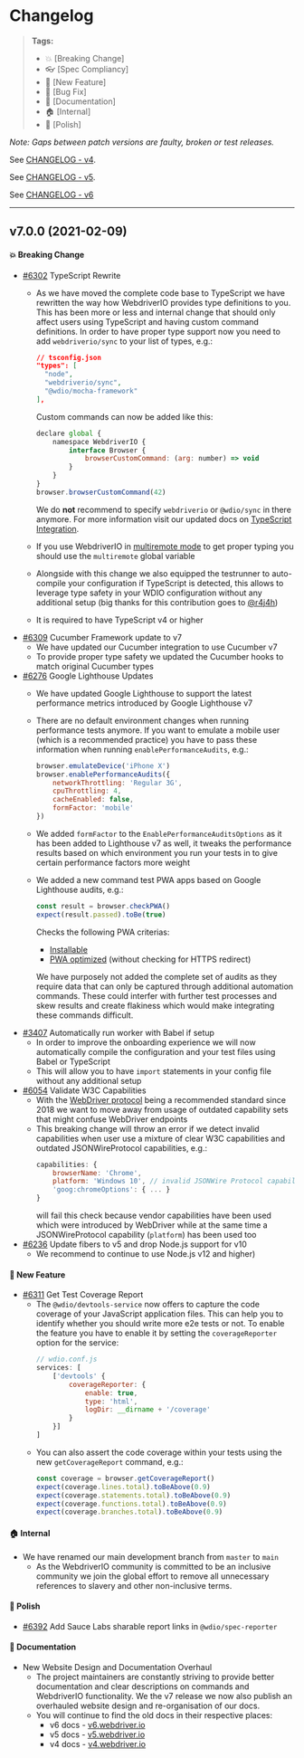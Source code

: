 # Changelog

> **Tags:**
> - :boom:       [Breaking Change]
> - :eyeglasses: [Spec Compliancy]
> - :rocket:     [New Feature]
> - :bug:        [Bug Fix]
> - :memo:       [Documentation]
> - :house:      [Internal]
> - :nail_care:  [Polish]

_Note: Gaps between patch versions are faulty, broken or test releases._

See [CHANGELOG - v4](https://github.com/webdriverio-boneyard/v4/blob/master/CHANGELOG.md).

See [CHANGELOG - v5](https://github.com/webdriverio/webdriverio/blob/v5/CHANGELOG.md).

See [CHANGELOG - v6](https://github.com/webdriverio/webdriverio/blob/v6/CHANGELOG.md)

---

## v7.0.0 (2021-02-09)

#### :boom: Breaking Change
* [#6302](https://github.com/webdriverio/webdriverio/pull/6302) TypeScript Rewrite
  * As we have moved the complete code base to TypeScript we have rewritten the way how WebdriverIO provides type definitions to you. This has been more or less and internal change that should only affect users using TypeScript and having custom command definitions. In order to have proper type support now you need to add `webdriverio/sync` to your list of types, e.g.:
    ```json
    // tsconfig.json
    "types": [
      "node",
      "webdriverio/sync",
      "@wdio/mocha-framework"
    ],
    ```

    Custom commands can now be added like this:

    ```js
    declare global {
        namespace WebdriverIO {
            interface Browser {
                browserCustomCommand: (arg: number) => void
            }
        }
    }
    browser.browserCustomCommand(42)
    ```
    We do __not__ recommend to specify `webdriverio` or `@wdio/sync` in there anymore. For more information visit our updated docs on [TypeScript Integration](https://webdriver.io/docs/typescript).
  * If you use WebdriverIO in [multiremote mode](https://webdriver.io/docs/multiremote) to get proper typing you should use the `multiremote` global variable
  * Alongside with this change we also equipped the testrunner to auto-compile your configuration if TypeScript is detected, this allows to leverage type safety in your WDIO configuration without any additional setup (big thanks for this contribution goes to [@r4j4h](https://github.com/r4j4h))
  * It is required to have TypeScript v4 or higher
* [#6309](https://github.com/webdriverio/webdriverio/pull/6309) Cucumber Framework update to v7
  * We have updated our Cucumber integration to use Cucumber v7
  * To provide proper type safety we updated the Cucumber hooks to match original Cucumber types
* [#6276](https://github.com/webdriverio/webdriverio/pull/6276) Google Lighthouse Updates
  * We have updated Google Lighthouse to support the latest performance metrics introduced by Google Lighthouse v7
  * There are no default environment changes when running performance tests anymore. If you want to emulate a mobile user (which is a recommended practice) you have to pass these information when running `enablePerformanceAudits`, e.g.:
    ```js
    browser.emulateDevice('iPhone X')
    browser.enablePerformanceAudits({
        networkThrottling: 'Regular 3G',
        cpuThrottling: 4,
        cacheEnabled: false,
        formFactor: 'mobile'
    })
    ```
  * We added `formFactor` to the `EnablePerformanceAuditsOptions` as it has been added to Lighthouse v7 as well, it tweaks the performance results based on which environment you run your tests in to give certain performance factors more weight
  * We added a new command test PWA apps based on Google Lighthouse audits, e.g.:
    ```js
    const result = browser.checkPWA()
    expect(result.passed).toBe(true)
    ```
    Checks the following PWA criterias:
    - [Installable](https://web.dev/lighthouse-pwa/#installable)
    - [PWA optimized](https://web.dev/lighthouse-pwa/#pwa-optimized) (without checking for HTTPS redirect)

    We have purposely not added the complete set of audits as they require data that can only be captured through additional automation commands. These could interfer with further test processes and skew results and create flakiness which would make integrating these commands difficult.
* [#3407](https://github.com/webdriverio/webdriverio/pull/3407) Automatically run worker with Babel if setup
  * In order to improve the onboarding experience we will now automatically compile the configuration and your test files using Babel or TypeScript
  * This will allow you to have `import` statements in your config file without any additional setup
* [#6054](https://github.com/webdriverio/webdriverio/pull/6054) Validate W3C Capabilities
  * With the [WebDriver protocol](https://w3c.github.io/webdriver/) being a recommended standard since 2018 we want to move away from usage of outdated capability sets that might confuse WebDriver endpoints
  * This breaking change will throw an error if we detect invalid capabilities when user use a mixture of clear W3C capabilities and outdated JSONWireProtocol capabilities, e.g.:
    ```js
    capabilities: {
        browserName: 'Chrome',
        platform: 'Windows 10', // invalid JSONWire Protocol capability
        'goog:chromeOptions': { ... }
    }
    ```
    will fail this check because vendor capabilities have been used which were introduced by WebDriver while at the same time a JSONWireProtocol capability (`platform`) has been used too
* [#6236](https://github.com/webdriverio/webdriverio/pull/6236) Update fibers to v5 and drop Node.js support for v10
  * We recommend to continue to use Node.js v12 and higher)

#### :rocket: New Feature
* [#6311](https://github.com/webdriverio/webdriverio/pull/6311) Get Test Coverage Report
  * The `@wdio/devtools-service` now offers to capture the code coverage of your JavaScript application files. This can help you to identify whether you should write more e2e tests or not. To enable the feature you have to enable it by setting the `coverageReporter` option for the service:
    ```js
    // wdio.conf.js
    services: [
        ['devtools' {
            coverageReporter: {
                enable: true,
                type: 'html',
                logDir: __dirname + '/coverage'
            }
        }]
    ]
    ```
  * You can also assert the code coverage within your tests using the new `getCoverageReport` command, e.g.:
    ```js
    const coverage = browser.getCoverageReport()
    expect(coverage.lines.total).toBeAbove(0.9)
    expect(coverage.statements.total).toBeAbove(0.9)
    expect(coverage.functions.total).toBeAbove(0.9)
    expect(coverage.branches.total).toBeAbove(0.9)
    ```

#### :house: Internal
* We have renamed our main development branch from `master` to `main`
  * As the WebdriverIO community is committed to be an inclusive community we join the global effort to remove all unnecessary references to slavery and other non-inclusive terms.

#### :nail_care: Polish
* [#6392](https://github.com/webdriverio/webdriverio/pull/6392) Add Sauce Labs sharable report links in `@wdio/spec-reporter`

#### :memo: Documentation
* New Website Design and Documentation Overhaul
  * The project maintainers are constantly striving to provide better documentation and clear descriptions on commands and WebdriverIO functionality. We the v7 release we now also publish an overhauled website design and re-organisation of our docs.
  * You will continue to find the old docs in their respective places:
    - v6 docs - [v6.webdriver.io](https://v6.webdriver.io)
    - v5 docs - [v5.webdriver.io](https://v5.webdriver.io)
    - v4 docs - [v4.webdriver.io](https://v4.webdriver.io)

